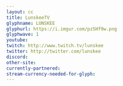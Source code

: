 ```yaml
---
layout: cc
title: LunskeeTV
glyphname: LUNSKEE
glyphurl: https://i.imgur.com/pzSHf9w.png
glyphwave: 1
youtube: 
twitch: http://www.twitch.tv/lunskee
twitter: http://twitter.com/lunskee
discord: 
other-site: 
currently-partnered: 
stream-currency-needed-for-glyph: 
---
```


